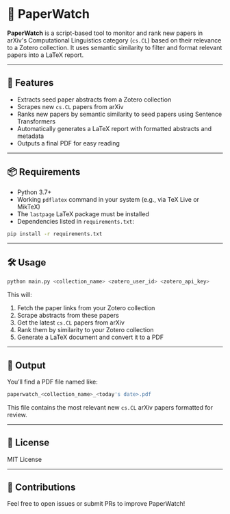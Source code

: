# 📰 PaperWatch

**PaperWatch** is a script-based tool to monitor and rank new papers in arXiv's Computational Linguistics category (`cs.CL`) based on their relevance to a Zotero collection. It uses semantic similarity to filter and format relevant papers into a LaTeX report.

---

## 🚀 Features

- Extracts seed paper abstracts from a Zotero collection
- Scrapes new `cs.CL` papers from arXiv
- Ranks new papers by semantic similarity to seed papers using Sentence Transformers
- Automatically generates a LaTeX report with formatted abstracts and metadata
- Outputs a final PDF for easy reading

---

## 📦 Requirements

- Python 3.7+
- Working `pdflatex` command in your system (e.g., via TeX Live or MikTeX)
- The `lastpage` LaTeX package must be installed
- Dependencies listed in `requirements.txt`:

```bash
pip install -r requirements.txt
```

---

## 🛠 Usage
```bash
python main.py <collection_name> <zotero_user_id> <zotero_api_key>
```


This will:
1. Fetch the paper links from your Zotero collection  
2. Scrape abstracts from these papers  
3. Get the latest `cs.CL` papers from arXiv  
4. Rank them by similarity to your Zotero collection  
5. Generate a LaTeX document and convert it to a PDF  

---

## 📝 Output

You’ll find a PDF file named like:
```bash
paperwatch_<collection_name>_<today's date>.pdf
```

This file contains the most relevant new `cs.CL` arXiv papers formatted for review.

---

## 📄 License

MIT License

---

## 🤝 Contributions

Feel free to open issues or submit PRs to improve PaperWatch!